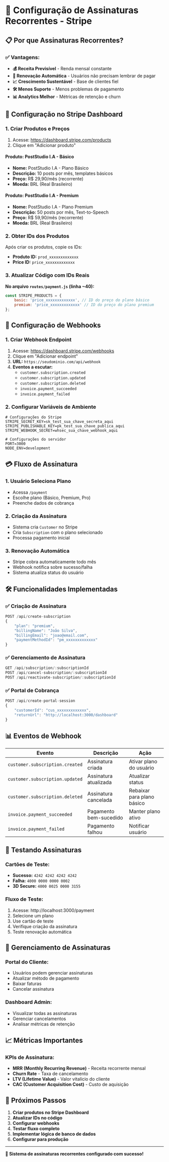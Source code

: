 # 🔄 Configuração de Assinaturas Recorrentes - Stripe

## 📋 **Por que Assinaturas Recorrentes?**

### ✅ **Vantagens:**
- **💰 Receita Previsível** - Renda mensal constante
- **🔄 Renovação Automática** - Usuários não precisam lembrar de pagar
- **📈 Crescimento Sustentável** - Base de clientes fiel
- **🛠️ Menos Suporte** - Menos problemas de pagamento
- **📊 Analytics Melhor** - Métricas de retenção e churn

## 🚀 **Configuração no Stripe Dashboard**

### 1. **Criar Produtos e Preços**

1. Acesse: https://dashboard.stripe.com/products
2. Clique em "Adicionar produto"

#### **Produto: PostStudio I.A - Básico**
- **Nome:** PostStudio I.A - Plano Básico
- **Descrição:** 10 posts por mês, templates básicos
- **Preço:** R$ 29,90/mês (recorrente)
- **Moeda:** BRL (Real Brasileiro)

#### **Produto: PostStudio I.A - Premium**
- **Nome:** PostStudio I.A - Plano Premium
- **Descrição:** 50 posts por mês, Text-to-Speech
- **Preço:** R$ 59,90/mês (recorrente)
- **Moeda:** BRL (Real Brasileiro)


### 2. **Obter IDs dos Produtos**

Após criar os produtos, copie os IDs:
- **Produto ID:** `prod_xxxxxxxxxxxxx`
- **Price ID:** `price_xxxxxxxxxxxxx`

### 3. **Atualizar Código com IDs Reais**

**No arquivo `routes/payment.js` (linha ~40):**
```javascript
const STRIPE_PRODUCTS = {
    basic: 'price_xxxxxxxxxxxxx', // ID do preço do plano básico
    premium: 'price_xxxxxxxxxxxxx' // ID do preço do plano premium
};
```

## 🔧 **Configuração de Webhooks**

### 1. **Criar Webhook Endpoint**

1. Acesse: https://dashboard.stripe.com/webhooks
2. Clique em "Adicionar endpoint"
3. **URL:** `https://seudominio.com/api/webhook`
4. **Eventos a escutar:**
   - `customer.subscription.created`
   - `customer.subscription.updated`
   - `customer.subscription.deleted`
   - `invoice.payment_succeeded`
   - `invoice.payment_failed`

### 2. **Configurar Variáveis de Ambiente**

```env
# Configurações do Stripe
STRIPE_SECRET_KEY=sk_test_sua_chave_secreta_aqui
STRIPE_PUBLISHABLE_KEY=pk_test_sua_chave_publica_aqui
STRIPE_WEBHOOK_SECRET=whsec_sua_chave_webhook_aqui

# Configurações do servidor
PORT=3000
NODE_ENV=development
```

## 💳 **Fluxo de Assinatura**

### 1. **Usuário Seleciona Plano**
- Acessa `/payment`
- Escolhe plano (Básico, Premium, Pro)
- Preenche dados de cobrança

### 2. **Criação da Assinatura**
- Sistema cria `Customer` no Stripe
- Cria `Subscription` com o plano selecionado
- Processa pagamento inicial

### 3. **Renovação Automática**
- Stripe cobra automaticamente todo mês
- Webhook notifica sobre sucesso/falha
- Sistema atualiza status do usuário

## 🛠️ **Funcionalidades Implementadas**

### ✅ **Criação de Assinatura**
```javascript
POST /api/create-subscription
{
    "plan": "premium",
    "billingName": "João Silva",
    "billingEmail": "joao@email.com",
    "paymentMethodId": "pm_xxxxxxxxxxxxx"
}
```

### ✅ **Gerenciamento de Assinatura**
```javascript
GET /api/subscription/:subscriptionId
POST /api/cancel-subscription/:subscriptionId
POST /api/reactivate-subscription/:subscriptionId
```

### ✅ **Portal de Cobrança**
```javascript
POST /api/create-portal-session
{
    "customerId": "cus_xxxxxxxxxxxxx",
    "returnUrl": "http://localhost:3000/dashboard"
}
```

## 📊 **Eventos de Webhook**

| Evento | Descrição | Ação |
|--------|-----------|------|
| `customer.subscription.created` | Assinatura criada | Ativar plano do usuário |
| `customer.subscription.updated` | Assinatura atualizada | Atualizar status |
| `customer.subscription.deleted` | Assinatura cancelada | Rebaixar para plano básico |
| `invoice.payment_succeeded` | Pagamento bem-sucedido | Manter plano ativo |
| `invoice.payment_failed` | Pagamento falhou | Notificar usuário |

## 🧪 **Testando Assinaturas**

### **Cartões de Teste:**
- **Sucesso:** `4242 4242 4242 4242`
- **Falha:** `4000 0000 0000 0002`
- **3D Secure:** `4000 0025 0000 3155`

### **Fluxo de Teste:**
1. Acesse: http://localhost:3000/payment
2. Selecione um plano
3. Use cartão de teste
4. Verifique criação da assinatura
5. Teste renovação automática

## 🔄 **Gerenciamento de Assinaturas**

### **Portal do Cliente:**
- Usuários podem gerenciar assinaturas
- Atualizar método de pagamento
- Baixar faturas
- Cancelar assinatura

### **Dashboard Admin:**
- Visualizar todas as assinaturas
- Gerenciar cancelamentos
- Analisar métricas de retenção

## 📈 **Métricas Importantes**

### **KPIs de Assinatura:**
- **MRR (Monthly Recurring Revenue)** - Receita recorrente mensal
- **Churn Rate** - Taxa de cancelamento
- **LTV (Lifetime Value)** - Valor vitalício do cliente
- **CAC (Customer Acquisition Cost)** - Custo de aquisição

## 🚀 **Próximos Passos**

1. **Criar produtos no Stripe Dashboard**
2. **Atualizar IDs no código**
3. **Configurar webhooks**
4. **Testar fluxo completo**
5. **Implementar lógica de banco de dados**
6. **Configurar para produção**

---

**🎉 Sistema de assinaturas recorrentes configurado com sucesso!**
